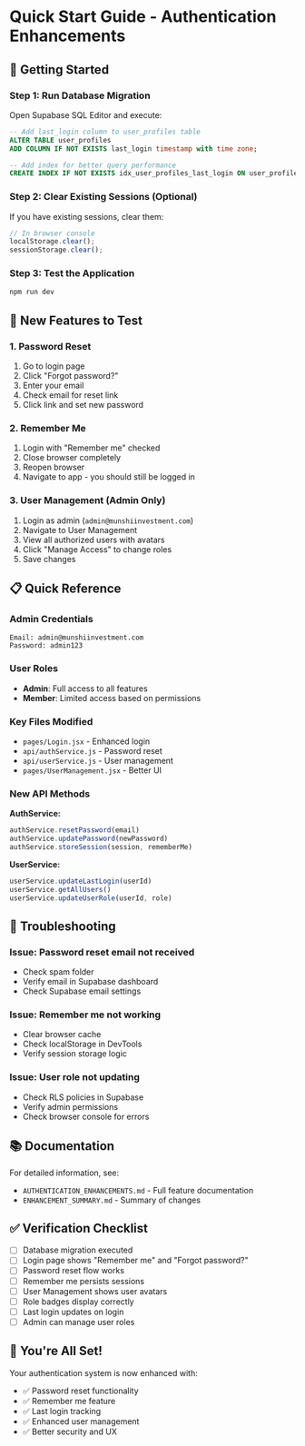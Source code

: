 # Quick Start Guide - Authentication Enhancements

## 🚀 Getting Started

### Step 1: Run Database Migration
Open Supabase SQL Editor and execute:
```sql
-- Add last_login column to user_profiles table
ALTER TABLE user_profiles 
ADD COLUMN IF NOT EXISTS last_login timestamp with time zone;

-- Add index for better query performance
CREATE INDEX IF NOT EXISTS idx_user_profiles_last_login ON user_profiles(last_login);
```

### Step 2: Clear Existing Sessions (Optional)
If you have existing sessions, clear them:
```javascript
// In browser console
localStorage.clear();
sessionStorage.clear();
```

### Step 3: Test the Application
```bash
npm run dev
```

## 🎯 New Features to Test

### 1. Password Reset
1. Go to login page
2. Click "Forgot password?"
3. Enter your email
4. Check email for reset link
5. Click link and set new password

### 2. Remember Me
1. Login with "Remember me" checked
2. Close browser completely
3. Reopen browser
4. Navigate to app - you should still be logged in

### 3. User Management (Admin Only)
1. Login as admin (`admin@munshiinvestment.com`)
2. Navigate to User Management
3. View all authorized users with avatars
4. Click "Manage Access" to change roles
5. Save changes

## 📋 Quick Reference

### Admin Credentials
```
Email: admin@munshiinvestment.com
Password: admin123
```

### User Roles
- **Admin**: Full access to all features
- **Member**: Limited access based on permissions

### Key Files Modified
- `pages/Login.jsx` - Enhanced login
- `api/authService.js` - Password reset
- `api/userService.js` - User management
- `pages/UserManagement.jsx` - Better UI

### New API Methods

**AuthService:**
```javascript
authService.resetPassword(email)
authService.updatePassword(newPassword)
authService.storeSession(session, rememberMe)
```

**UserService:**
```javascript
userService.updateLastLogin(userId)
userService.getAllUsers()
userService.updateUserRole(userId, role)
```

## 🔧 Troubleshooting

### Issue: Password reset email not received
- Check spam folder
- Verify email in Supabase dashboard
- Check Supabase email settings

### Issue: Remember me not working
- Clear browser cache
- Check localStorage in DevTools
- Verify session storage logic

### Issue: User role not updating
- Check RLS policies in Supabase
- Verify admin permissions
- Check browser console for errors

## 📚 Documentation

For detailed information, see:
- `AUTHENTICATION_ENHANCEMENTS.md` - Full feature documentation
- `ENHANCEMENT_SUMMARY.md` - Summary of changes

## ✅ Verification Checklist

- [ ] Database migration executed
- [ ] Login page shows "Remember me" and "Forgot password?"
- [ ] Password reset flow works
- [ ] Remember me persists sessions
- [ ] User Management shows user avatars
- [ ] Role badges display correctly
- [ ] Last login updates on login
- [ ] Admin can manage user roles

## 🎉 You're All Set!

Your authentication system is now enhanced with:
- ✅ Password reset functionality
- ✅ Remember me feature
- ✅ Last login tracking
- ✅ Enhanced user management
- ✅ Better security and UX
